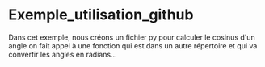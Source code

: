 # Exemple_utilisation_github

Dans cet exemple, nous créons un fichier py pour calculer le cosinus d'un angle
on fait appel à une fonction qui est dans un autre répertoire et qui va convertir
les angles en radians...
